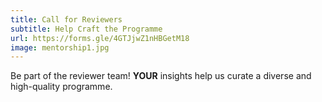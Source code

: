 ```yaml
---
title: Call for Reviewers
subtitle: Help Craft the Programme
url: https://forms.gle/4GTJjwZ1nHBGetM18
image: mentorship1.jpg
---
```


Be part of the reviewer team! **YOUR** insights help us curate a diverse and high-quality programme.